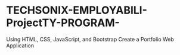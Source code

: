 # TECHSONIX-EMPLOYABILI-ProjectTY-PROGRAM-
Using HTML, CSS, JavaScript, and Bootstrap Create a Portfolio Web Application
